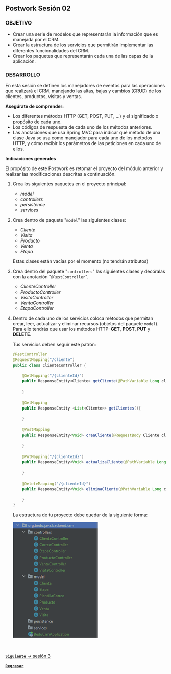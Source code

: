 ## Postwork Sesión 02

### OBJETIVO
- Crear una serie de modelos que representarán la información que es manejada por el CRM.
- Crear la estructura de los servicios que permitirán implementar las diferentes funcionalidades del CRM.
- Crear los paquetes que representarán cada una de las capas de la aplicación.


### DESARROLLO

En esta sesión se definen los manejadores de eventos para las operaciones que realizará el CRM, manejando las altas, bajas y cambios (CRUD) de los clientes, productos, visitas y ventas.

**Asegúrate de comprender:**

- Los diferentes métodos HTTP (GET, POST, PUT, ...) y el significado o propósito de cada uno.
- Los códigos de respuesta de cada uno de los métodos anteriores.
- Las anotaciones que usa Spring MVC para indicar qué método de una clase Java se usa como manejador para cada uno de los métodos HTTP, y cómo recibir los parámetros de las peticiones en cada uno de ellos.


**Indicaciones generales**

El propósito de este Postwork es retomar el proyecto del módulo anterior y realizar las modificaciones descritas a continuación. 

1. Crea los siguientes paquetes en el proyecto principal:
    - *model*
    - *controllers*
    - *persistence*
    - *services*
2. Crea dentro de paquete "`model`" las siguientes clases:
    - *Cliente*
    - *Visita*
    - *Producto*
    - *Venta*
    - *Etapa*

    Estas clases están vacías por el momento (no tendrán atributos)

3. Crea dentro del paquete "`controllers`" las siguientes clases y decóralas con la anotación "`@RestController`".
    - *ClienteController*
    - *ProductoController*
    - *VisitaController*
    - *VentaController*
    - *EtapaController*
    
4. Dentro de cada uno de los servicios coloca métodos que permitan crear, leer, actualizar y eliminar recursos (objetos del paquete `model`). Para ello tendrás que usar los métodos HTTP: **GET**, **POST**, **PUT** y **DELETE**.

    Tus servicios deben seguir este patrón:

    ```java
    @RestController
    @RequestMapping("/cliente")
    public class ClienteController {

        @GetMapping("/{clienteId}")
        public ResponseEntity<Cliente> getCliente(@PathVariable Long clienteId){

        }

        @GetMapping
        public ResponseEntity <List<Cliente>> getClientes(){

        }

        @PostMapping
        public ResponseEntity<Void> creaCliente(@RequestBody Cliente cliente){

        }

        @PutMapping("/{clienteId}")
        public ResponseEntity<Void> actualizaCliente(@PathVariable Long clienteId, @RequestBody Cliente cliente){

        }

        @DeleteMapping("/{clienteId}")
        public ResponseEntity<Void> eliminaCliente(@PathVariable Long clienteId){

        }
    }
    ```


    La estructura de tu proyecto debe quedar de la siguiente forma:

    ![imagen](img/img_01.png)


<br>

[**`Siguiente`** -> sesión 3](../../Sesion-03/)

[**`Regresar`**](../)